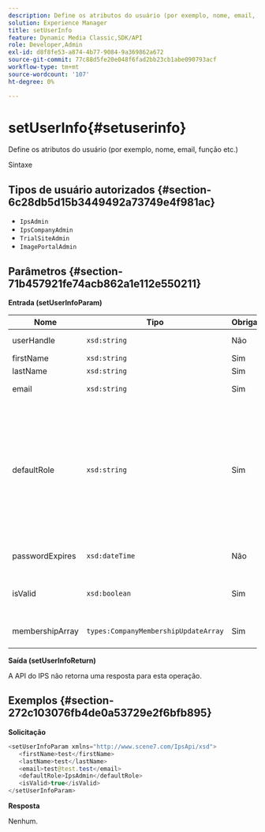 ```yaml
---
description: Define os atributos do usuário (por exemplo, nome, email, função etc.)
solution: Experience Manager
title: setUserInfo
feature: Dynamic Media Classic,SDK/API
role: Developer,Admin
exl-id: d8f8fe53-a874-4b77-9084-9a369862a672
source-git-commit: 77c88d5fe20e048f6fad2bb23cb1abe090793acf
workflow-type: tm+mt
source-wordcount: '107'
ht-degree: 0%

---
```


# setUserInfo{#setuserinfo}

Define os atributos do usuário (por exemplo, nome, email, função etc.)

Sintaxe

## Tipos de usuário autorizados {#section-6c28db5d15b3449492a73749e4f981ac}

* `IpsAdmin`
* `IpsCompanyAdmin`
* `TrialSiteAdmin`
* `ImagePortalAdmin`

## Parâmetros {#section-71b457921fe74acb862a1e112e550211}

**Entrada (setUserInfoParam)**

| Nome | Tipo | Obrigatório | Descrição |
|---|---|---|---|
| userHandle | `xsd:string` | Não | Identificador do usuário. |
| firstName | `xsd:string` | Sim | Nome. |
| lastName | `xsd:string` | Sim | Sobrenome. |
| email | `xsd:string` | Sim | Email do usuário. |
| defaultRole | `xsd:string` | Sim | Define a função de um usuário em cada empresa à qual ele pertence. Observe, no entanto, que a variável `IpsAdmin` substitui outras configurações por empresa. |
| passwordExpires | `xsd:dateTime` | Não | Defina a data de expiração da senha. |
| isValid | `xsd:boolean` | Sim | Determina se o usuário é um usuário IPS válido. |
| membershipArray | `types:CompanyMembershipUpdateArray` | Sim | Uma matriz de empresas lida com isso. |

**Saída (setUserInfoReturn)**

A API do IPS não retorna uma resposta para esta operação.

## Exemplos {#section-272c103076fb4de0a53729e2f6bfb895}

**Solicitação**

```java
<setUserInfoParam xmlns="http://www.scene7.com/IpsApi/xsd">
   <firstName>test</firstName>
   <lastName>test</lastName>
   <email>test@test.test</email>
   <defaultRole>IpsAdmin</defaultRole>
   <isValid>true</isValid>
</setUserInfoParam>
```

**Resposta**

Nenhum.
